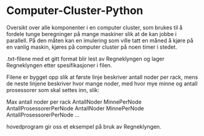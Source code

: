# Computer-Cluster-Python

Oversikt over alle komponenter i en computer cluster, som brukes til å fordele tunge
beregninger på mange maskiner slik at de kan jobbe i parallell. På den måten kan en
imulering som ville tatt en måned å kjøre på en vanlig maskin, kjøres på computer
cluster på noen timer i stedet.

.txt-filene med et gitt format blir lest av Regneklyngen og lager Regneklyngen etter spesifikasjoner
i filen.

Filene er bygget opp slik at første linje beskriver antall noder per rack, mens de neste linjene
beskriver hvor mange noder, med hvor mye minne og antall prosessorer som skal settes inn, slik:

Max antall noder per rack
AntallNoder MinnePerNode AntallProsessorerPerNode
AntallNoder MinnePerNode AntallProsessorerPerNode
...


hovedprogram gir oss et eksempel på bruk av Regneklyngen.
